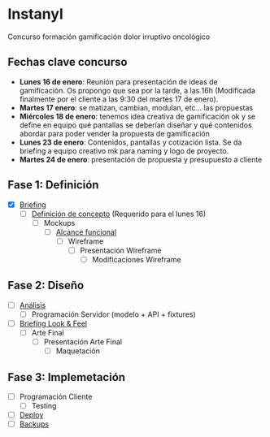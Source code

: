 # Instanyl

Concurso formación gamificación dolor irruptivo oncológico

## Fechas clave concurso

- **Lunes 16 de enero**: Reunión para presentación de ideas de gamificación. Os propongo que sea por la tarde, a las 16h (Modificada finalmente por el cliente a las 9:30 del martes 17 de enero).
- **Martes 17 enero**: se matizan, cambian, modulan, etc… las propuestas
- **Miércoles 18 de enero**: tenemos idea creativa de gamificación ok y se define en equipo qué pantallas se deberían diseñar y qué contenidos abordar para poder vender la propuesta de gamificación
- **Lunes 23 de enero**: Contenidos, pantallas y cotización lista. Se da briefing a equipo creativo mk para naming y logo de proyecto.
- **Martes 24 de enero**: presentación de propuesta y presupuesto a cliente

## Fase 1: Definición

- [x] [Briefing](./docs/briefing.md)
  - [ ] [Definición de concepto](./docs/concepto.md) (Requerido para el lunes 16)
    - [ ] Mockups
      - [ ] [Alcance funcional](./docs/alcance.md)
        - [ ] Wireframe
          - [ ] Presentación Wireframe
            - [ ] Modificaciones Wireframe
    
## Fase 2: Diseño
 
- [ ] [Análisis](./docs/analisis.md)
  - [ ] Programación Servidor (modelo + API + fixtures)
- [ ] [Briefing Look & Feel](./docs/lookFeel.md)
  - [ ] Arte Final
    - [ ] Presentación Arte Final
      - [ ] Maquetación

## Fase 3: Implemetación

- [ ] Programación Cliente
  - [ ] Testing
- [ ] [Deploy](./docs/deploy.md)
- [ ] [Backups](./docs/backups.md)
